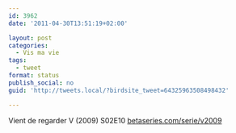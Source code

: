 ```yaml
---
id: 3962
date: '2011-04-30T13:51:19+02:00'

layout: post
categories:
  - Vis ma vie
tags:
  - tweet
format: status
publish_social: no
guid: 'http://tweets.local/?birdsite_tweet=64325963508498432'

---
```


Vient de regarder V (2009) S02E10 [betaseries.com/serie/v2009](https://www.betaseries.com/serie/v2009)